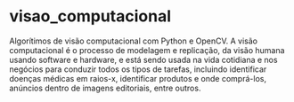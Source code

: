 # visao_computacional
Algorítimos de visão computacional com Python e OpenCV. A visão computacional é o processo de modelagem e replicação, da visão humana usando software e hardware, e está sendo usada na vida cotidiana e nos negócios para conduzir todos os tipos de tarefas, incluindo identificar doenças médicas em raios-x, identificar produtos e onde comprá-los, anúncios dentro de imagens editoriais, entre outros.
